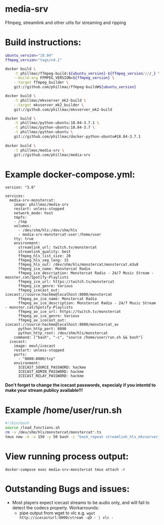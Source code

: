 # media-srv
Ffmpeg, streamlink and other utils for streaming and ripping

# Build instructions:
```bash
ubuntu_version="18.04"
ffmpeg_version="tags/n4.1"

docker build \
    -t phillmac/ffmpeg-build:${ubuntu_version}-${ffmpeg_version////_} \
    --build-arg FFMPEG_VERSION=${ffmpeg_version} \
    --target ffmpeg_builder \
    git://github.com/phillmac/ffmpeg-build#${ubuntu_version}

docker build \
    -t phillmac/mkvserver_mk2-build \
    --target mkvserver_mk2_builder \
    git://github.com/phillmac/mkvserver_mk2-build

docker build \
    -t phillmac/python-ubuntu:18.04-3.7.1 \
    -t phillmac/python-ubuntu:18.04-3.7 \
    -t phillmac/python-ubuntu \
    git://github.com/phillmac/docker-python-ubuntu#18.04-3.7.1
    
docker build \
    -t phillmac/media-srv \
    git://github.com/phillmac/media-srv
```
# Example docker-compose.yml:

```
version: "3.6"

services:
  media-srv-monstercat:
    image: phillmac/media-srv
    restart: unless-stopped
    network_mode: host
    tmpfs:
    - /tmp
    volumes:
      - /dev/shm/hls:/dev/shm/hls
      - media-srv-monstercat-user:/home/user
    tty: true
    environment:
      streamlink_url: twitch.tv/monstercat
      streamlink_quality: best
      ffmpeg_hls_list_size: 20
      ffmpeg_hls_seg_leng: 15
      ffmpeg_hls_out: /dev/shm/hls/monstercat/monstercat.m3u8
      ffmpeg_ice_name: Monstercat Radio
      ffmpeg_ice_description: Monstercat Radio - 24/7 Music Stream - monster.cat/Spotify-Playlists
      ffmpeg_ice_url: https://twitch.tv/monstercat
      ffmpeg_ice_genre: Various
      ffmpeg_icecast_out: icecast://source:hackme@localhost:8000/monstercat
      ffmpeg_av_ice_name: Monstercat Radio
      ffmpeg_av_ice_description: Monstercat Radio - 24/7 Music Stream - monster.cat/Spotify-Playlists
      ffmpeg_av_ice_url: https://twitch.tv/monstercat
      ffmpeg_av_ice_genre: Various
      ffmpeg_av_icecast_out: icecast://source:hackme@localhost:8000/monstercat_av
      python_http_port: 8090
      python_http_root: /dev/shm/hls/monstercat
    command: ["bash", "-c", "source /home/user/run.sh && bash"]
  icecast:
    image: moul/icecast
    restart: unless-stopped
    ports:
      - "8000:8000/tcp"
    environment:
      ICECAST_SOURCE_PASSWORD: hackme
      ICECAST_ADMIN_PASSWORD: hackme
      ICECAST_RELAY_PASSWORD: hackme
```
**Don't forget to change the icecast passwords, especialy if you intentd to make your stream publicy available!!!**

# Example /home/user/run.sh
```bash
#!/bin/bash
source /load_functions.sh
rm -v /dev/shm/hls/monstercat/monstercat*.ts
tmux new -d -x 150 -y 50 bash -c "bash_repeat streamlink_hls_mkvserver_ice_av_out"
```
# View running process output:
`docker-compose exec media-srv-monstercat tmux attach -r`

# Outstanding Bugs and issues:
 - Most players expect icecast streams to be audio only, and will fail to detect the codecs properly. Workarrounds:
   - pipe output from wget to vlc e.g. `wget http://icecasturl:8000/stream -qO - | vlc -`
   
 
